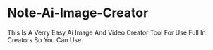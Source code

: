 # Note-Ai-Image-Creator
This Is A Verry Easy Ai Image And Video Creator Tool For Use Full In Creators So You Can Use
